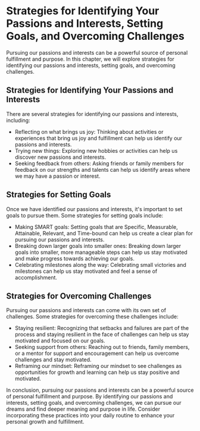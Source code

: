 Strategies for Identifying Your Passions and Interests, Setting Goals, and Overcoming Challenges
=================================================================================================================================================

Pursuing our passions and interests can be a powerful source of personal fulfillment and purpose. In this chapter, we will explore strategies for identifying our passions and interests, setting goals, and overcoming challenges.

Strategies for Identifying Your Passions and Interests
------------------------------------------------------

There are several strategies for identifying our passions and interests, including:

* Reflecting on what brings us joy: Thinking about activities or experiences that bring us joy and fulfillment can help us identify our passions and interests.
* Trying new things: Exploring new hobbies or activities can help us discover new passions and interests.
* Seeking feedback from others: Asking friends or family members for feedback on our strengths and talents can help us identify areas where we may have a passion or interest.

Strategies for Setting Goals
----------------------------

Once we have identified our passions and interests, it's important to set goals to pursue them. Some strategies for setting goals include:

* Making SMART goals: Setting goals that are Specific, Measurable, Attainable, Relevant, and Time-bound can help us create a clear plan for pursuing our passions and interests.
* Breaking down larger goals into smaller ones: Breaking down larger goals into smaller, more manageable steps can help us stay motivated and make progress towards achieving our goals.
* Celebrating milestones along the way: Celebrating small victories and milestones can help us stay motivated and feel a sense of accomplishment.

Strategies for Overcoming Challenges
------------------------------------

Pursuing our passions and interests can come with its own set of challenges. Some strategies for overcoming these challenges include:

* Staying resilient: Recognizing that setbacks and failures are part of the process and staying resilient in the face of challenges can help us stay motivated and focused on our goals.
* Seeking support from others: Reaching out to friends, family members, or a mentor for support and encouragement can help us overcome challenges and stay motivated.
* Reframing our mindset: Reframing our mindset to see challenges as opportunities for growth and learning can help us stay positive and motivated.

In conclusion, pursuing our passions and interests can be a powerful source of personal fulfillment and purpose. By identifying our passions and interests, setting goals, and overcoming challenges, we can pursue our dreams and find deeper meaning and purpose in life. Consider incorporating these practices into your daily routine to enhance your personal growth and fulfillment.

